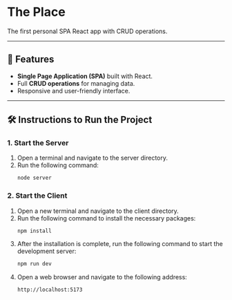 # The Place

The first personal SPA React app with CRUD operations.

---

## 🚀 Features
- **Single Page Application (SPA)** built with React.
- Full **CRUD operations** for managing data.
- Responsive and user-friendly interface.

---

## 🛠️ Instructions to Run the Project

### 1. Start the Server
1. Open a terminal and navigate to the server directory.
2. Run the following command:
   ```bash
   node server
   ```

### 2. Start the Client
1. Open a new terminal and navigate to the client directory.
2. Run the following command to install the necessary packages:
   ```bash
   npm install
   ```
3. After the installation is complete, run the following command to start the development server:
   ```bash
   npm run dev
   ```
4. Open a web browser and navigate to the following address:
   ```
   http://localhost:5173
   ```